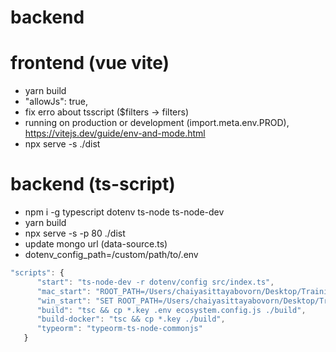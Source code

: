 # backend

# frontend (vue vite)

- yarn build
- "allowJs": true,
- fix erro about tsscript ($filters -> filters)
- running on production or development (import.meta.env.PROD), https://vitejs.dev/guide/env-and-mode.html
- npx serve -s ./dist

# backend (ts-script)

- npm i -g typescript dotenv ts-node ts-node-dev
- yarn build
- npx serve -s -p 80 ./dist
- update mongo url (data-source.ts)
- dotenv_config_path=/custom/path/to/.env

```js
"scripts": {
      "start": "ts-node-dev -r dotenv/config src/index.ts",
      "mac_start": "ROOT_PATH=/Users/chaiyasittayabovorn/Desktop/Training/ReactJS_Training/react_mern_dist/workshops/cmpos_mern_ts/backend/backend-ts ts-node-dev src/index.ts",
      "win_start": "SET ROOT_PATH=/Users/chaiyasittayabovorn/Desktop/Training/ReactJS_Training/react_mern_dist/workshops/cmpos_mern_ts/backend/backend-ts& ts-node-dev src/index.ts",
      "build": "tsc && cp *.key .env ecosystem.config.js ./build",
      "build-docker": "tsc && cp *.key ./build",
      "typeorm": "typeorm-ts-node-commonjs"
   }
```
